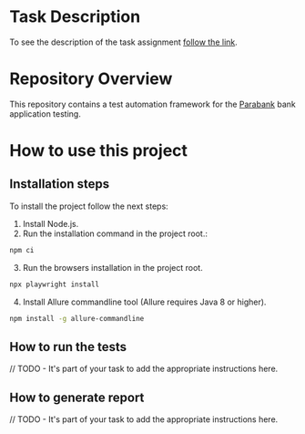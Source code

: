 # Task Description

To see the description of the task assignment [follow the link](https://github.com/mate-academy/qa_pw_parabank_test_framework/blob/main/TaskDescription.md).

# Repository Overview

This repository contains a test automation framework for the [Parabank](https://parabank.parasoft.com/parabank/index.htm) bank application testing.

# How to use this project

## Installation steps

To install the project follow the next steps:

1. Install Node.js.
2. Run the installation command in the project root.:
```bash
npm ci
```
3. Run the browsers installation in the project root.
```bash
npx playwright install
```
4. Install Allure commandline tool (Allure requires Java 8 or higher).
```bash
npm install -g allure-commandline
```

## How to run the tests

// TODO - It's part of your task to add the appropriate instructions here.

## How to generate report

// TODO - It's part of your task to add the appropriate instructions here.
